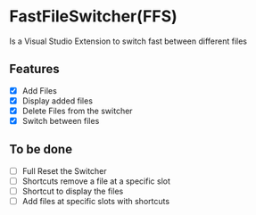 # FastFileSwitcher(FFS)
Is a Visual Studio Extension to switch fast between different files

## Features
 - [x] Add Files
 - [x] Display added files
 - [x] Delete Files from the switcher
 - [x] Switch between files
## To be done
 - [ ] Full Reset the Switcher
 - [ ] Shortcuts remove a file at a specific slot
 - [ ] Shortcut to display the files
 - [ ] Add files at specific slots with shortcuts
